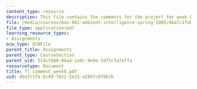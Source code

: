 ```yaml
---
content_type: resource
description: This file contains the comments for the project for week 8 by the student.
file: /media/courses/mas-961-ambient-intelligence-spring-2005/4ba7c1fabc4476222e21a194fc8f661b_fl_comment_week8.pdf
file_type: application/pdf
learning_resource_types:
- Assignments
ocw_type: OCWFile
parent_title: Assignments
parent_type: CourseSection
parent_uid: 514cf668-00a4-1a9c-9e0e-2d75c7a7affa
resourcetype: Document
title: fl_comment_week8.pdf
uid: 4ba7c1fa-bc44-7622-2e21-a194fc8f661b
---
```

